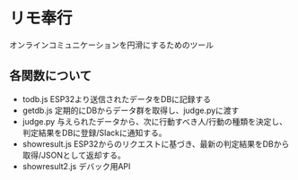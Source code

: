# リモ奉行

オンラインコミュニケーションを円滑にするためのツール

## 各関数について
* todb.js
ESP32より送信されたデータをDBに記録する
* getdb.js
定期的にDBからデータ群を取得し、judge.pyに渡す
* judge.py
与えられたデータから、次に行動すべき人/行動の種類を決定し、判定結果をDBに登録/Slackに通知する。
* showresult.js
ESP32からのリクエストに基づき、最新の判定結果をDBから取得/JSONとして返却する。
* showresult2.js
デバック用API
